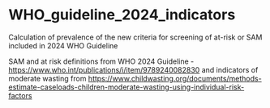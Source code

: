 # WHO_guideline_2024_indicators
Calculation of prevalence of the new criteria for screening of at-risk or SAM included in 2024 WHO Guideline

SAM and at risk definitions from WHO 2024 Guideline -https://www.who.int/publications/i/item/9789240082830
and indicators of moderate wasting from https://www.childwasting.org/documents/methods-estimate-caseloads-children-moderate-wasting-using-individual-risk-factors
